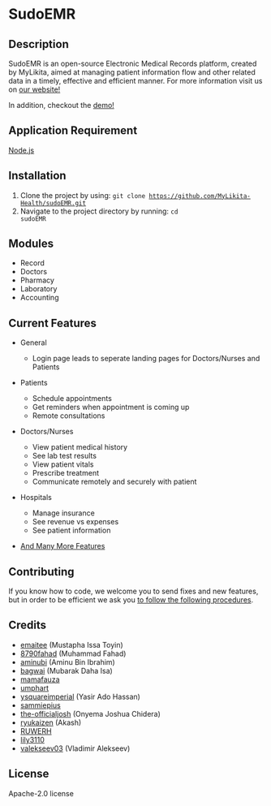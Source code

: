 # SudoEMR

## Description
SudoEMR is an open-source Electronic Medical Records platform, created by MyLikita, aimed at managing patient information flow
and other related data in a timely, effective and efficient manner. For more information visit us on [our website!](https://mylikita.clinic/about-us.html)

In addition, checkout the [demo!](http://bits-his.herokuapp.com/)


## Application Requirement
[Node.js](https://nodejs.org/en)

## Installation
1. Clone the project by using: <code>git clone https://github.com/MyLikita-Health/sudoEMR.git</code>
2. Navigate to the project directory by running: <code>cd sudoEMR</code>


## Modules
- Record 
- Doctors
- Pharmacy
- Laboratory
- Accounting

## Current Features
- General
  - Login page leads to seperate landing pages for Doctors/Nurses and Patients

- Patients
  - Schedule appointments
  - Get reminders when appointment is coming up
  - Remote consultations
- Doctors/Nurses
  - View patient medical history
  - See lab test results
  - View patient vitals
  - Prescribe treatment
  - Communicate remotely and securely with patient
- Hospitals
  - Manage insurance
  - See revenue vs expenses
  - See patient information
    
- [And Many More Features](https://mylikita.clinic/feature.html)
  
## Contributing
If you know how to code, we welcome you to send fixes and new features, but in order to be efficient we ask you [to follow the following procedures](https://github.com/bits-his/bits-his/blob/master/CONTRIBUTING.md).

## Credits
- [emaitee](https://github.com/emaitee) (Mustapha Issa Toyin)
- [8790fahad](https://github.com/8790fahad) (Muhammad Fahad)
- [aminubi](https://github.com/aminubi) (Aminu Bin Ibrahim)
- [bagwai](https://github.com/bagwai) (Mubarak Daha Isa)
- [mamafauza](https://github.com/mamafauza)
- [umphart](https://github.com/umphart)
- [ysquareimperial](https://github.com/ysquareimperial) (Yasir Ado Hassan)
- [sammiepius](https://github.com/sammiepius)
- [the-officialjosh](https://github.com/the-officialjosh) (Onyema Joshua Chidera)
- [ryukaizen](https://github.com/ryukaizen) (Akash)
- [RUWERH](https://github.com/RUWERH)
- [lily3110](https://github.com/lily3110)
- [valekseev03](https://github.com/valekseev03) (Vladimir Alekseev)

## License
Apache-2.0 license
